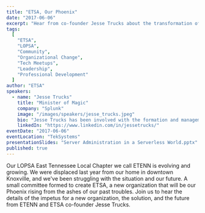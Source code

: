 ```yaml
---
title: "ETSA, Our Phoenix"
date: "2017-06-06"
excerpt: "Hear from co-founder Jesse Trucks about the transformation of ETENN into ETSA—a new beginning born from challenge, change, and community resilience."
tags:
  [
    "ETSA",
    "LOPSA",
    "Community",
    "Organizational Change",
    "Tech Meetups",
    "Leadership",
    "Professional Development"
  ]
author: "ETSA"
speakers:
  - name: "Jesse Trucks"
    title: "Minister of Magic"
    company: "Splunk"
    image: "/images/speakers/jesse_trucks.jpeg"
    bio: "Jesse Trucks has been involved with the formation and management of professional communities for over 13 years. His initiation into professional community involvement began with co-authoring, as part of a committee, the original version of the Code of Ethics currently adopted by The League of Professional System Administrators (LOPSA), USENIX, and LISA. In the following years, he helped manage a local SAGE chapter (the precursor to LISA); was a Founding Member of LOPSA; formed and managed the successful LOPSA Madison Local Chapter; served on the LOPSA Board of Directors from 2007 - 2013; founded and still manages the LOPSA East Tennessee Local Chapter; and is a senior freenode IRC network staff member and the freenode Sponsor Liaison. Over the years, Trucks has seen how professional communities wax and wane through successes and failures, and he advocates that all professionals get involved in their own professional communities to the betterment of everyone involved."
    linkedIn: "https://www.linkedin.com/in/jessetrucks/"
eventDate: "2017-06-06"
eventLocation: "TekSystems"
presentationSlides: "Server Administration in a Serverless World.pptx"
published: true
---
```


Our LOPSA East Tennessee Local Chapter we call ETENN is evolving and growing. We were displaced last year from our home in downtown Knoxville, and we've been struggling with the situation and our future. A small committee formed to create ETSA, a new organization that will be our Phoenix rising from the ashes of our past troubles. Join us to  hear the details of the impetus for a new organization, the solution, and the future from ETENN and ETSA co-founder Jesse Trucks.
